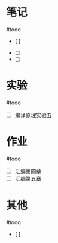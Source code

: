 # 笔记
#todo
- [ ] 
- [ ] 
- [ ] 
# 实验
#todo 
- [ ] 编译原理实验五

# 作业
#todo 
- [ ] 汇编第四章
- [ ] 汇编第五章
# 其他
#todo 
- [ ] 
